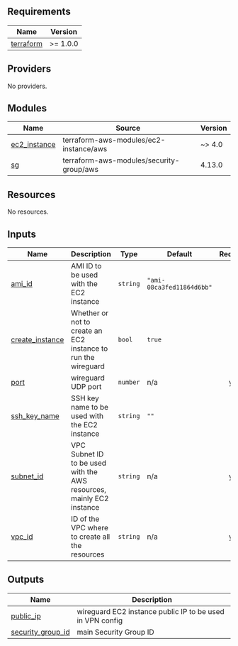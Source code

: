## Requirements

| Name | Version |
|------|---------|
| <a name="requirement_terraform"></a> [terraform](#requirement\_terraform) | >= 1.0.0 |

## Providers

No providers.

## Modules

| Name | Source | Version |
|------|--------|---------|
| <a name="module_ec2_instance"></a> [ec2\_instance](#module\_ec2\_instance) | terraform-aws-modules/ec2-instance/aws | ~> 4.0 |
| <a name="module_sg"></a> [sg](#module\_sg) | terraform-aws-modules/security-group/aws | 4.13.0 |

## Resources

No resources.

## Inputs

| Name | Description | Type | Default | Required |
|------|-------------|------|---------|:--------:|
| <a name="input_ami_id"></a> [ami\_id](#input\_ami\_id) | AMI ID to be used with the EC2 instance | `string` | `"ami-08ca3fed11864d6bb"` | no |
| <a name="input_create_instance"></a> [create\_instance](#input\_create\_instance) | Whether or not to create an EC2 instance to run the wireguard | `bool` | `true` | no |
| <a name="input_port"></a> [port](#input\_port) | wireguard UDP port | `number` | n/a | yes |
| <a name="input_ssh_key_name"></a> [ssh\_key\_name](#input\_ssh\_key\_name) | SSH key name to be used with the EC2 instance | `string` | `""` | no |
| <a name="input_subnet_id"></a> [subnet\_id](#input\_subnet\_id) | VPC Subnet ID to be used with the AWS resources, mainly EC2 instance | `string` | n/a | yes |
| <a name="input_vpc_id"></a> [vpc\_id](#input\_vpc\_id) | ID of the VPC where to create all the resources | `string` | n/a | yes |

## Outputs

| Name | Description |
|------|-------------|
| <a name="output_public_ip"></a> [public\_ip](#output\_public\_ip) | wireguard EC2 instance public IP to be used in VPN config |
| <a name="output_security_group_id"></a> [security\_group\_id](#output\_security\_group\_id) | main Security Group ID |
